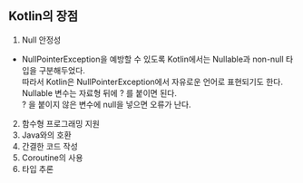 ## Kotlin의 장점
1. Null 안정성
  - NullPointerException을 예방할 수 있도록 Kotlin에서는 Nullable과 non-null 타입을 구분해두었다.  
    따라서 Kotlin은 NullPointerException에서 자유로운 언어로 표현되기도 한다.  
    Nullable 변수는 자료형 뒤에 ? 를 붙이면 된다.  
    ? 을 붙이지 않은 변수에 null을 넣으면 오류가 난다.
2. 함수형 프로그래밍 지원
4. Java와의 호환
5. 간결한 코드 작성
6. Coroutine의 사용
7. 타입 추론
